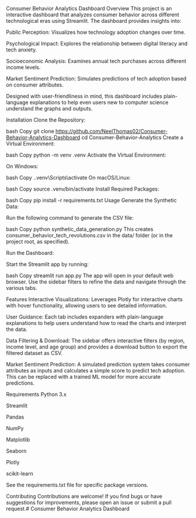 Consumer Behavior Analytics Dashboard
Overview
This project is an interactive dashboard that analyzes consumer behavior across different technological eras using Streamlit. The dashboard provides insights into:

Public Perception: Visualizes how technology adoption changes over time.

Psychological Impact: Explores the relationship between digital literacy and tech anxiety.

Socioeconomic Analysis: Examines annual tech purchases across different income levels.

Market Sentiment Prediction: Simulates predictions of tech adoption based on consumer attributes.

Designed with user-friendliness in mind, this dashboard includes plain-language explanations to help even users new to computer science understand the graphs and outputs.

Installation
Clone the Repository:

bash
Copy
git clone https://github.com/NeelThomas02/Consumer-Behavior-Analytics-Dashboard
cd Consumer-Behavior-Analytics
Create a Virtual Environment:

bash
Copy
python -m venv .venv
Activate the Virtual Environment:

On Windows:

bash
Copy
.\.venv\Scripts\activate
On macOS/Linux:

bash
Copy
source .venv/bin/activate
Install Required Packages:

bash
Copy
pip install -r requirements.txt
Usage
Generate the Synthetic Data:

Run the following command to generate the CSV file:

bash
Copy
python synthetic_data_generation.py
This creates consumer_behavior_tech_revolutions.csv in the data/ folder (or in the project root, as specified).

Run the Dashboard:

Start the Streamlit app by running:

bash
Copy
streamlit run app.py
The app will open in your default web browser. Use the sidebar filters to refine the data and navigate through the various tabs.

Features
Interactive Visualizations:
Leverages Plotly for interactive charts with hover functionality, allowing users to see detailed information.

User Guidance:
Each tab includes expanders with plain-language explanations to help users understand how to read the charts and interpret the data.

Data Filtering & Download:
The sidebar offers interactive filters (by region, income level, and age group) and provides a download button to export the filtered dataset as CSV.

Market Sentiment Prediction:
A simulated prediction system takes consumer attributes as inputs and calculates a simple score to predict tech adoption. This can be replaced with a trained ML model for more accurate predictions.

Requirements
Python 3.x

Streamlit

Pandas

NumPy

Matplotlib

Seaborn

Plotly

scikit-learn

See the requirements.txt file for specific package versions.

Contributing
Contributions are welcome! If you find bugs or have suggestions for improvements, please open an issue or submit a pull request.#   C o n s u m e r   B e h a v i o r   A n a l y t i c s   D a s h b o a r d  
 